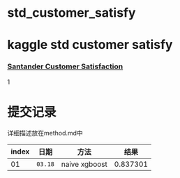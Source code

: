 # std_customer_satisfy #

# kaggle std customer satisfy #


### [Santander Customer Satisfaction](https://www.kaggle.com/c/santander-customer-satisfaction) ###

1

# 提交记录 #

详细描述放在method.md中

index | 日期      | 方法            | 结果        
------|----------|-----------------|-----------
01    |`03.18`   | naive xgboost   | 0.837301   





